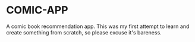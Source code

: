 # COMIC-APP
A comic book recommendation app. This was my first attempt to learn and create something from scratch, so please excuse it's bareness.
